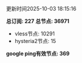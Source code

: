 更新时间2025-10-03 18:15:16

**总订阅: 227**
**总节点: 36971**
- vless节点: 10291
- hysteria2节点: 15

**google ping有效节点: 369**

